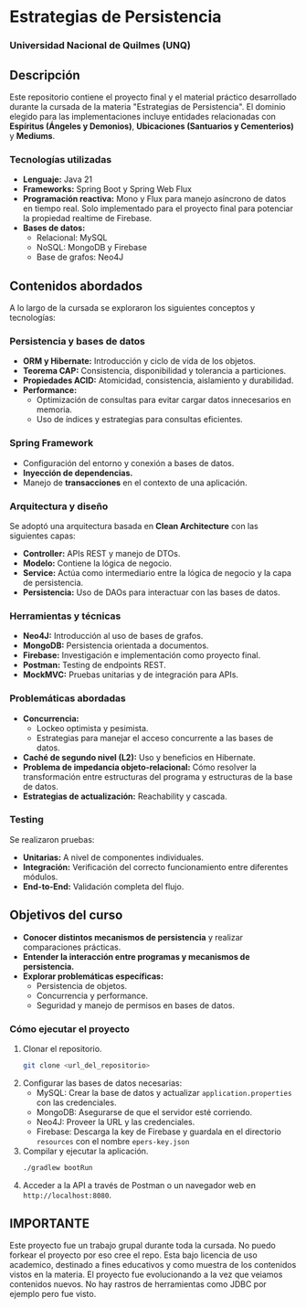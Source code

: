 # Estrategias de Persistencia

### Universidad Nacional de Quilmes (UNQ)

## Descripción
Este repositorio contiene el proyecto final y el material práctico desarrollado durante la cursada de la materia "Estrategias de Persistencia". El dominio elegido para las implementaciones incluye entidades relacionadas con **Espíritus (Ángeles y Demonios)**, **Ubicaciones (Santuarios y Cementerios)** y **Mediums**.

### Tecnologías utilizadas
- **Lenguaje:** Java 21
- **Frameworks:** Spring Boot y Spring Web Flux
- **Programación reactiva:** Mono y Flux para manejo asíncrono de datos en tiempo real.
 Solo implementado para el proyecto final para potenciar la propiedad realtime de Firebase.
- **Bases de datos:**
  - Relacional: MySQL
  - NoSQL: MongoDB y Firebase
  - Base de grafos: Neo4J

## Contenidos abordados
A lo largo de la cursada se exploraron los siguientes conceptos y tecnologías:

### Persistencia y bases de datos
- **ORM y Hibernate:** Introducción y ciclo de vida de los objetos.
- **Teorema CAP:** Consistencia, disponibilidad y tolerancia a particiones.
- **Propiedades ACID:** Atomicidad, consistencia, aislamiento y durabilidad.
- **Performance:**
  - Optimización de consultas para evitar cargar datos innecesarios en memoria.
  - Uso de índices y estrategias para consultas eficientes.

### Spring Framework
- Configuración del entorno y conexión a bases de datos.
- **Inyección de dependencias.**
- Manejo de **transacciones** en el contexto de una aplicación.

### Arquitectura y diseño
Se adoptó una arquitectura basada en **Clean Architecture** con las siguientes capas:
- **Controller:** APIs REST y manejo de DTOs.
- **Modelo:** Contiene la lógica de negocio.
- **Service:** Actúa como intermediario entre la lógica de negocio y la capa de persistencia.
- **Persistencia:**  Uso de DAOs para interactuar con las bases de datos.

### Herramientas y técnicas
- **Neo4J:** Introducción al uso de bases de grafos.
- **MongoDB:** Persistencia orientada a documentos.
- **Firebase:** Investigación e implementación como proyecto final.
- **Postman:** Testing de endpoints REST.
- **MockMVC:** Pruebas unitarias y de integración para APIs.

### Problemáticas abordadas
- **Concurrencia:**
  - Lockeo optimista y pesimista.
  - Estrategias para manejar el acceso concurrente a las bases de datos.
- **Caché de segundo nivel (L2):** Uso y beneficios en Hibernate.
- **Problema de impedancia objeto-relacional:** Cómo resolver la transformación entre estructuras del programa y estructuras de la base de datos.
- **Estrategias de actualización:** Reachability y cascada.

### Testing
Se realizaron pruebas:
- **Unitarias:** A nivel de componentes individuales.
- **Integración:** Verificación del correcto funcionamiento entre diferentes módulos.
- **End-to-End:** Validación completa del flujo.

## Objetivos del curso
- **Conocer distintos mecanismos de persistencia** y realizar comparaciones prácticas.
- **Entender la interacción entre programas y mecanismos de persistencia.**
- **Explorar problemáticas específicas:**
  - Persistencia de objetos.
  - Concurrencia y performance.
  - Seguridad y manejo de permisos en bases de datos.

### Cómo ejecutar el proyecto
1. Clonar el repositorio.
   ```bash
   git clone <url_del_repositorio>
   ```
2. Configurar las bases de datos necesarias:
   - MySQL: Crear la base de datos y actualizar `application.properties` con las credenciales.
   - MongoDB: Asegurarse de que el servidor esté corriendo.
   - Neo4J: Proveer la URL y las credenciales.
   - Firebase: Descarga la key de Firebase y guardala en el directorio `resources` con el nombre `epers-key.json` 
3. Compilar y ejecutar la aplicación.
   ```bash
   ./gradlew bootRun
   ```
4. Acceder a la API a través de Postman o un navegador web en `http://localhost:8080`.

## IMPORTANTE
Este proyecto fue un trabajo grupal durante toda la cursada. No puedo forkear el proyecto por eso cree el repo. 
Esta bajo licencia de uso academico, destinado a fines educativos y como muestra de los contenidos vistos en la materia. 
El proyecto fue evolucionando a la vez que veiamos contenidos nuevos. No hay rastros de herramientas como JDBC por ejemplo pero fue visto. 

